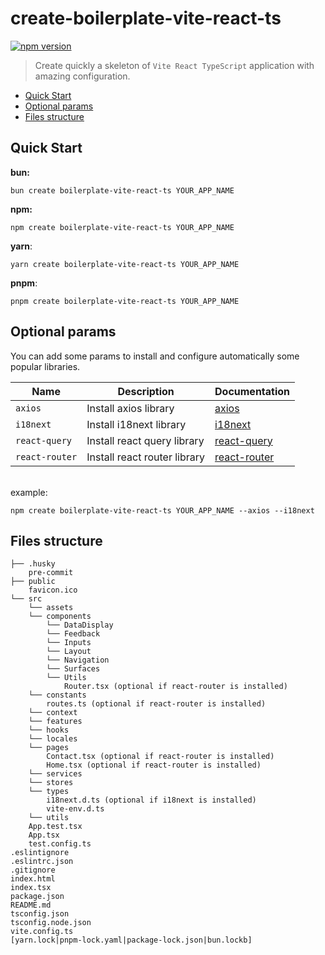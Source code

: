 # create-boilerplate-vite-react-ts

[![npm version](https://badge.fury.io/js/create-boilerplate-vite-react-ts.svg)](https://badge.fury.io/js/create-boilerplate-vite-react-ts)

> Create quickly a skeleton of `Vite React TypeScript`
application with amazing configuration.

- [Quick Start](#Quick-Start)
- [Optional params](#Optional-params)
- [Files structure](#Files-structure)

## Quick Start

**bun:**
```console
bun create boilerplate-vite-react-ts YOUR_APP_NAME
```

**npm:**
```console
npm create boilerplate-vite-react-ts YOUR_APP_NAME
```
**yarn**:
```console
yarn create boilerplate-vite-react-ts YOUR_APP_NAME
```
**pnpm**:
```console
pnpm create boilerplate-vite-react-ts YOUR_APP_NAME
```

## Optional params

You can add some params to install and configure automatically
some popular libraries.

| Name           | Description                  | Documentation                                   |
|----------------|------------------------------|-------------------------------------------------|
| `axios`        | Install axios library        | [axios](https://axios-http.com/fr/docs/intro)   |
| `i18next`      | Install i18next library      | [i18next](https://www.i18next.com)              |
| `react-query`  | Install react query library  | [react-query](https://react-query.tanstack.com) |
| `react-router` | Install react router library | [react-router](https://reactrouter.com)         |
<br>
example:

```console
npm create boilerplate-vite-react-ts YOUR_APP_NAME --axios --i18next
```

## Files structure

```
├── .husky
    pre-commit
├── public
    favicon.ico
└── src
    └── assets
    └── components
        └── DataDisplay
        └── Feedback
        └── Inputs
        └── Layout
        └── Navigation
        └── Surfaces
        └── Utils
            Router.tsx (optional if react-router is installed)
    └── constants
        routes.ts (optional if react-router is installed)
    └── context
    └── features
    └── hooks
    └── locales
    └── pages
        Contact.tsx (optional if react-router is installed)
        Home.tsx (optional if react-router is installed)
    └── services
    └── stores
    └── types
        i18next.d.ts (optional if i18next is installed)
        vite-env.d.ts
    └── utils
    App.test.tsx
    App.tsx
    test.config.ts
.eslintignore
.eslintrc.json
.gitignore
index.html
index.tsx
package.json
README.md
tsconfig.json
tsconfig.node.json
vite.config.ts
[yarn.lock|pnpm-lock.yaml|package-lock.json|bun.lockb]
```
